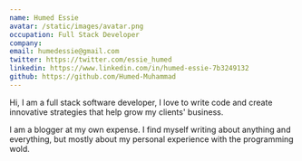 ```yaml
---
name: Humed Essie
avatar: /static/images/avatar.png
occupation: Full Stack Developer
company:
email: humedessie@gmail.com
twitter: https://twitter.com/essie_humed
linkedin: https://www.linkedin.com/in/humed-essie-7b3249132
github: https://github.com/Humed-Muhammad
---
```


Hi, I am a full stack software developer, I love to write code and create innovative strategies that help grow my clients' business.

I am a blogger at my own expense. I find myself writing about anything and everything, but mostly about my personal experience with the programming wold.
